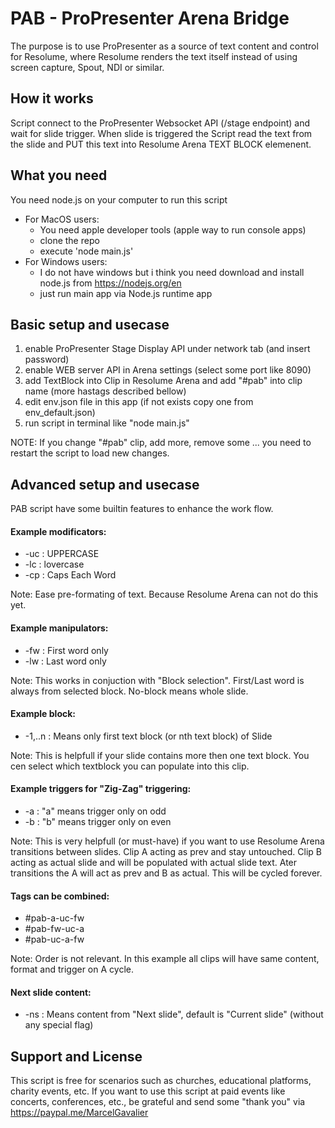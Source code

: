 # PAB - ProPresenter Arena Bridge

The purpose is to use ProPresenter as a source of text content and control for Resolume, where Resolume renders the text itself instead of using screen capture, Spout, NDI or similar.


## How it works

Script connect to the ProPresenter Websocket API (/stage endpoint) and wait for slide trigger.
When slide is triggered the Script read the text from the slide and PUT this text into Resolume Arena TEXT BLOCK elemenent.


## What you need

You need node.js on your computer to run this script

- For MacOS users:
  - You need apple developer tools (apple way to run console apps)
  - clone the repo
  - execute 'node main.js'
- For Windows users:
  - I do not have windows but i think you need download and install node.js from https://nodejs.org/en
  - just run main app via Node.js runtime app


## Basic setup and usecase

1. enable ProPresenter Stage Display API under network tab (and insert password)
2. enable WEB server API in Arena settings (select some port like 8090)
3. add TextBlock into Clip in Resolume Arena and add "#pab" into clip name (more hastags described bellow)
4. edit env.json file in this app (if not exists copy one from env_default.json)
5. run script in terminal like "node main.js"

NOTE: If you change "#pab" clip, add more, remove some ... you need to restart the script to load new changes.


## Advanced setup and usecase

PAB script have some builtin features to enhance the work flow.


#### Example modificators:

- -uc : UPPERCASE
- -lc : lovercase
- -cp : Caps Each Word

Note: Ease pre-formating of text. Because Resolume Arena can not do this yet.


#### Example manipulators:

- -fw : First word only
- -lw : Last word only

Note: This works in conjuction with "Block selection". First/Last word is always from selected block. No-block means whole slide.


#### Example block:

- -1,..n : Means only first text block (or nth text block) of Slide

Note: This is helpfull if your slide contains more then one text block. You cen select which textblock you can populate into this clip.


#### Example triggers for "Zig-Zag" triggering:

- -a : "a" means trigger only on odd
- -b : "b" means trigger only on even

Note: This is very helpfull (or must-have) if you want to use Resolume Arena transitions between slides. Clip A acting as prev and stay untouched. Clip B acting as actual slide and will be populated with actual slide text. Ater transitions the A will act as prev and B as actual. This will be cycled forever.


#### Tags can be combined:

- #pab-a-uc-fw
- #pab-fw-uc-a
- #pab-uc-a-fw

Note: Order is not relevant. In this example all clips will have same content, format and trigger on A cycle.


#### Next slide content:

- -ns : Means content from "Next slide", default is "Current slide" (without any special flag)


## Support and License
This script is free for scenarios such as churches, educational platforms, charity events, etc. If you want to use this script at paid events like concerts, conferences, etc., be grateful and send some "thank you" via https://paypal.me/MarcelGavalier
